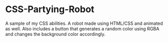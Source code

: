# CSS-Partying-Robot
A sample of my CSS abilities. A robot made using HTML/CSS and animated as well. Also includes a button that generates a random color using RGBA and changes the background color accordingly.

